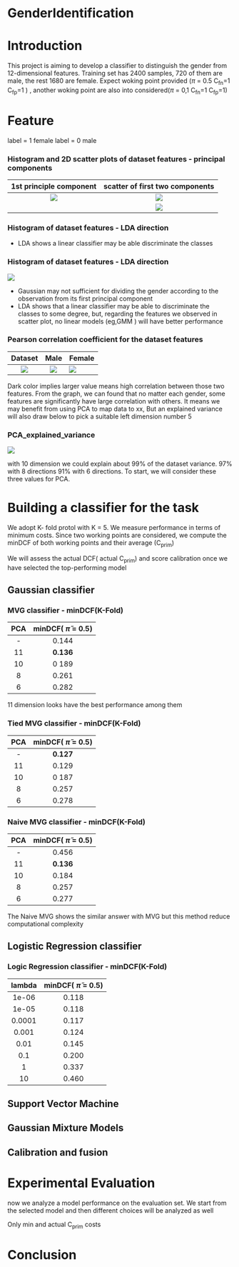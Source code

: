 # GenderIdentification


# Introduction

This project is aiming to develop a classifier to distinguish the gender from 12-dimensional features.
Training set has 2400 samples, 720 of them are male, the rest 1680 are female.
Expect woking point provided ($\pi$ = 0.5
C<sub>fn</sub>=1 C<sub>fp</sub>=1 ) , another woking point are also into considered($\pi$ = 0,1 C<sub>fn</sub>=1 C<sub>fp</sub>=1)

# Feature

label = 1 female
label = 0 male
### Histogram and 2D scatter plots of dataset features - principal components



| 1st principle component | scatter of first two components |
|:-----------------------:|:-------------------------------:|
| ![](images/gau_1st.jpg) |   ![](images/gau_scatter.jpg)   |
|                         |    ![](images/gau_2ndPC.jpg)    |

### Histogram of dataset features - LDA direction


 - LDA shows a linear classifier may be able discriminate the classes 
### Histogram of dataset features - LDA direction
![](images/LDA.jpg)


 - Gaussian may not sufficient for dividing the gender according to the observation from its first principal component
 - LDA shows that a linear classifier may be able to discriminate the classes to some degree, but, regarding the features we observed in scatter plot, no linear models (eg,GMM ) will have better performance 

### Pearson correlation coefficient for the dataset features

|          Dataset          |             Male              | Female                          |
|:-------------------------:|:-----------------------------:|:--------------------------------|
| ![](images/heatmap_D.png) | ![](images/heatmap_Dmale.png) | ![](images/heatmap_Dfemale.png) |

Dark color implies larger value means high correlation between those two features.
From the graph, we can found that no matter each gender, some features are significantly have large correlation with others.
It means we may benefit from using PCA to map data to xx, But an explained variance will also draw below to pick a suitable left dimension number
5
### PCA_explained_variance

![](images/PCA_explained_var.jpg)

with 10 dimension we could explain about 99% of the dataset variance. 97% with 8 directions 91% with 6 directions. To start, we will consider these three values for PCA.



# Building a classifier for the task

We adopt K- fold protol with K = 5. We measure performance in terms of minimum costs.
Since two working points are considered, we compute the minDCF of both working points and their average (C<sub>prim</sub>)


We will assess the actual DCF( actual C<sub>prim</sub>) and score calibration once we have selected the top-performing model

## Gaussian classifier

### MVG classifier - minDCF(K-Fold) 
| PCA | minDCF( $\widetilde{\pi}$ = 0.5) | 
|:---:|:--------------------------------:|
|  -  |              0.144               | 
| 11  |            **0.136**             |
| 10  |              0 189               | 
|  8  |              0.261               | 
|  6  |              0.282               | 

11 dimension looks have the best performance among them

### Tied MVG classifier - minDCF(K-Fold) 
| PCA | minDCF( $\widetilde{\pi}$ = 0.5) | 
|:---:|:--------------------------------:|
|  -  |            **0.127**             |
| 11  |              0.129               | 
| 10  |              0 187               | 
|  8  |              0.257               | 
|  6  |              0.278               | 


### Naive MVG classifier - minDCF(K-Fold) 
| PCA | minDCF( $\widetilde{\pi}$ = 0.5) |
|:---:|:--------------------------------:|
|  -  |              0.456               |
| 11  |            **0.136**             | 
| 10  |              0.184               | 
|  8  |              0.257               |
|  6  |              0.277               | 



The Naive MVG shows the similar answer with MVG but this method reduce computational complexity

## Logistic Regression classifier

### Logic Regression classifier - minDCF(K-Fold) 
| lambda | minDCF( $\widetilde{\pi}$ = 0.5) |
|:------:|:--------------------------------:|
| 1e-06  |              0.118               |
| 1e-05  |              0.118               | 
| 0.0001 |              0.117               | 
| 0.001  |              0.124               |
|  0.01  |              0.145               | 
|  0.1   |              0.200               |
|   1    |              0.337               | 
|   10   |              0.460               | 
## Support Vector Machine
## Gaussian Mixture Models

## Calibration and fusion
# Experimental Evaluation
now we analyze a model performance on the evaluation set. We start from the selected model and then different choices will be analyzed as well

Only min and actual C<sub>prim</sub> costs

# Conclusion

